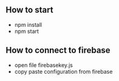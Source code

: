 ## How to start

- npm install
- npm start

## How to connect to firebase

- open file firebasekey.js
- copy paste configuration from firebase
